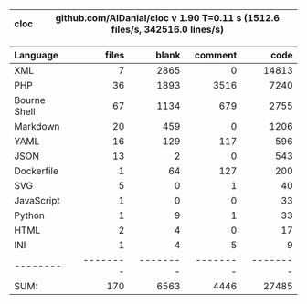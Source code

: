 
cloc|github.com/AlDanial/cloc v 1.90  T=0.11 s (1512.6 files/s, 342516.0 lines/s)
--- | ---

Language|files|blank|comment|code
:-------|-------:|-------:|-------:|-------:
XML|7|2865|0|14813
PHP|36|1893|3516|7240
Bourne Shell|67|1134|679|2755
Markdown|20|459|0|1206
YAML|16|129|117|596
JSON|13|2|0|543
Dockerfile|1|64|127|200
SVG|5|0|1|40
JavaScript|1|0|0|33
Python|1|9|1|33
HTML|2|4|0|17
INI|1|4|5|9
--------|--------|--------|--------|--------
SUM:|170|6563|4446|27485
